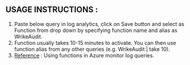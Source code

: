  ## **USAGE INSTRUCTIONS :** 
 
1. Paste below query in log analytics, click on Save button and select as Function from drop down by specifying function name and alias as WrikeAudit.
2. Function usually takes 10-15 minutes to activate. You can then use function alias from any other queries (e.g. WrikeAudit | take 10).
3. [Reference](https://docs.microsoft.com/azure/azure-monitor/log-query/functions) : Using functions in Azure monitor log queries.
